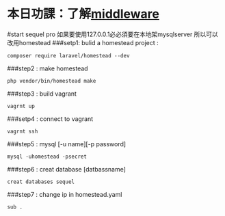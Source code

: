 # 本日功課：了解[middleware](http://laravel5-book.kejyun.com/http/middleware/http-middleware-README.html)

#start sequel pro
如果要使用127.0.0.1必必須要在本地架mysqlserver
所以可以改用homestead
###setp1:
bulid a homestead project : 
```
composer require laravel/homestead --dev
```
###step2 : 
make homestead
```
php vendor/bin/homestead make
```
###step3 : 
build vagrant
```
vagrnt up
```
###setp4 : 
connect to vagrant
```
vagrnt ssh
```
###step5 : 
mysql [-u name][-p password]
```
mysql -uhomestead -psecret
```
###step6 : 
creat database [datbassname]
```
creat databases sequel
```
###step7 : 
change ip in homestead.yaml
```
sub .
```